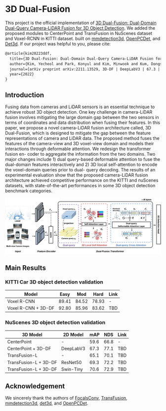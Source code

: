 # 3D Dual-Fusion

This project is the official implementation of [3D Dual-Fusion: Dual-Domain Dual-Query Camera-LiDAR Fusion for 3D Object Detection](https://arxiv.org/abs/2211.13529). We added the proposed modules to CenterPoint and TransFusion in NuScenes dataset and Voxel-RCNN in KITTI dataset. built on [mmdetection3d](https://github.com/open-mmlab/mmdetection3d), [OpenPCDet](https://github.com/open-mmlab/OpenPCDet), and [Det3d](https://github.com/poodarchu/Det3D). If our project was helpful to you, please cite: 

```latex
@article{kim20223ddf,
  title={3D Dual-Fusion: Dual-Domain Dual-Query Camera-LiDAR Fusion for 3D Object Detection},
  author={Kim, Yecheol and Park, Konyul and Kim, Minwook and Kum, Dongsuk and Choi, Jun Won},
  journal={arXiv preprint arXiv:2211.13529, 3D-DF | DeepLabV3 | 67.3 | 77.1 | TBD |
  year={2022}
}
```

## Introduction

Fusing data from cameras and LiDAR sensors is an essential technique to achieve robust 3D object detection. One key challenge in camera-LiDAR fusion involves mitigating the large domain gap between the two sensors in terms of coordinates and data distribution when fusing their features. In this paper, we propose a novel camera-LiDAR fusion architecture called, 3D Dual-Fusion, which is designed to mitigate the gap between the feature representations of camera and LiDAR data. The proposed method fuses the features of the camera-view and 3D voxel-view domain and models their interactions through deformable attention. We redesign the transformer fusion en- coder to aggregate the information from the two domains. Two major changes include 1) dual query-based deformable attention to fuse the dual-domain features interactively and 2) 3D local self-attention to encode the voxel-domain queries prior to dual- query decoding. The results of an experimental evaluation show that the proposed camera-LiDAR fusion architecture achieved competitive performance on the KITTI and nuScenes datasets, with state-of-the-art performances in some 3D object detection benchmark categories.

![overall](resources/overall.png)

## Main Results

### KITTI Car 3D object detection validation

| Model | Easy | Mod | Hard | Link |
| --- | --- | --- | --- | --- |
| Voxel R-CNN | 89.41 | 84.52 | 78.93 | - |
| Voxel R-CNN + 3D-DF | 92.80 | 85.96 | 83.62 | TBD |

### NuScenes 3D object detection validation

| 3D Model | 2D Model | mAP | NDS | Link |
| --- | --- | --- | --- | --- |
| CenterPoint | - | 59.6 | 66.8 | - |
| CenterPoint + 3D-DF | DeepLabV3 | 67.3 | 77.1 | TBD |
| TransFusion-L | - | 65.1 | 70.1 | TBD |
| TransFusion-L + 3D-DF | ResNet50 | 69.3 | 72.2 | TBD |
| TransFusion-L + 3D-DF | Swin-Tiny | 70.6 | 72.9 | TBD |

## Acknowledgement

We sincerely thank the authors of  [FocalsConv](https://github.com/dvlab-research/FocalsConv), [TransFusion](https://github.com/XuyangBai/TransFusion), [mmdetection3d](https://github.com/open-mmlab/mmdetection3d), [det3d](https://github.com/poodarchu/Det3D), and [OpenPCDet](https://github.com/open-mmlab/OpenPCDet).
